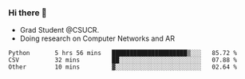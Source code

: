### Hi there 👋
- Grad Student @CSUCR. 
- Doing research on Computer Networks and AR
<!--START_SECTION:waka-->

```text
Python       5 hrs 56 mins   █████████████████████▒░░░   85.72 %
CSV          32 mins         ██░░░░░░░░░░░░░░░░░░░░░░░   07.88 %
Other        10 mins         ▓░░░░░░░░░░░░░░░░░░░░░░░░   02.64 %
```

<!--END_SECTION:waka-->
<!--
**jluo117/jluo117** is a ✨ _special_ ✨ repository because its `README.md` (this file) appears on your GitHub profile.

Here are some ideas to get you started:

- 🔭 I’m currently working on ...
- 🌱 I’m currently learning ...
- 👯 I’m looking to collaborate on ...
- 🤔 I’m looking for help with ...
- 💬 Ask me about ...
- 📫 How to reach me: ...
- 😄 Pronouns: ...
- ⚡ Fun fact: ...
-->
